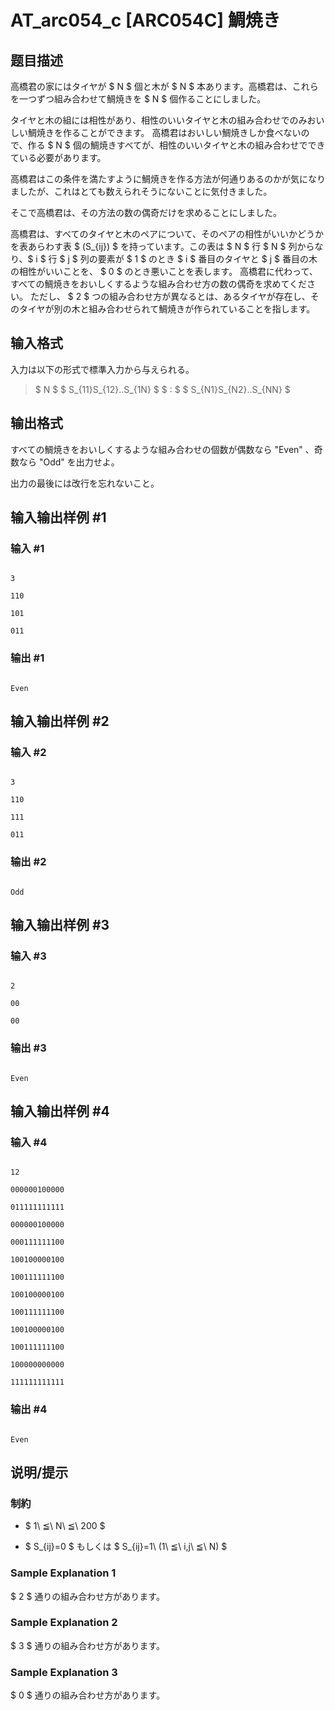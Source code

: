 # AT_arc054_c [ARC054C] 鯛焼き

## 题目描述

[problemUrl]: https://atcoder.jp/contests/arc054/tasks/arc054_c

高橋君の家にはタイヤが $ N $ 個と木が $ N $ 本あります。高橋君は、これらを一つずつ組み合わせて鯛焼きを $ N $ 個作ることにしました。

タイヤと木の組には相性があり、相性のいいタイヤと木の組み合わせでのみおいしい鯛焼きを作ることができます。 高橋君はおいしい鯛焼きしか食べないので、作る $ N $ 個の鯛焼きすべてが、相性のいいタイヤと木の組み合わせでできている必要があります。

高橋君はこの条件を満たすように鯛焼きを作る方法が何通りあるのかが気になりましたが、これはとても数えられそうにないことに気付きました。

そこで高橋君は、その方法の数の偶奇だけを求めることにしました。

高橋君は、すべてのタイヤと木のペアについて、そのペアの相性がいいかどうかを表あらわす表 $ (S_{ij}) $ を持っています。この表は $ N $ 行 $ N $ 列からなり、$ i $ 行 $ j $ 列の要素が $ 1 $ のとき $ i $ 番目のタイヤと $ j $ 番目の木の相性がいいことを、 $ 0 $ のとき悪いことを表します。 高橋君に代わって、すべての鯛焼きをおいしくするような組み合わせ方の数の偶奇を求めてください。 ただし、 $ 2 $ つの組み合わせ方が異なるとは、あるタイヤが存在し、そのタイヤが別の木と組み合わせられて鯛焼きが作られていることを指します。

## 输入格式

入力は以下の形式で標準入力から与えられる。

> $ N $ $ S_{11}S_{12}..S_{1N} $ $ : $ $ S_{N1}S_{N2}..S_{NN} $

## 输出格式

すべての鯛焼きをおいしくするような組み合わせの個数が偶数なら "Even" 、奇数なら "Odd" を出力せよ。

出力の最後には改行を忘れないこと。

## 输入输出样例 #1

### 输入 #1

```
3
110
101
011
```

### 输出 #1

```
Even
```

## 输入输出样例 #2

### 输入 #2

```
3
110
111
011
```

### 输出 #2

```
Odd
```

## 输入输出样例 #3

### 输入 #3

```
2
00
00
```

### 输出 #3

```
Even
```

## 输入输出样例 #4

### 输入 #4

```
12
000000100000
011111111111
000000100000
000111111100
100100000100
100111111100
100100000100
100111111100
100100000100
100111111100
100000000000
111111111111
```

### 输出 #4

```
Even
```

## 说明/提示

### 制約

- $ 1\ ≦\ N\ ≦\ 200 $
- $ S_{ij}=0 $ もしくは $ S_{ij}=1\ (1\ ≦\ i,j\ ≦\ N) $

### Sample Explanation 1

$ 2 $ 通りの組み合わせ方があります。

### Sample Explanation 2

$ 3 $ 通りの組み合わせ方があります。

### Sample Explanation 3

$ 0 $ 通りの組み合わせ方があります。